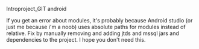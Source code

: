 Introproject_GIT android

If you get an error about modules, it's probably because Android studio (or just me because i'm a noob)
uses absolute paths for modules instead of relative.
Fix by manually removing and adding jtds and mssql jars and dependencies to the project.
I hope you don't need this.
